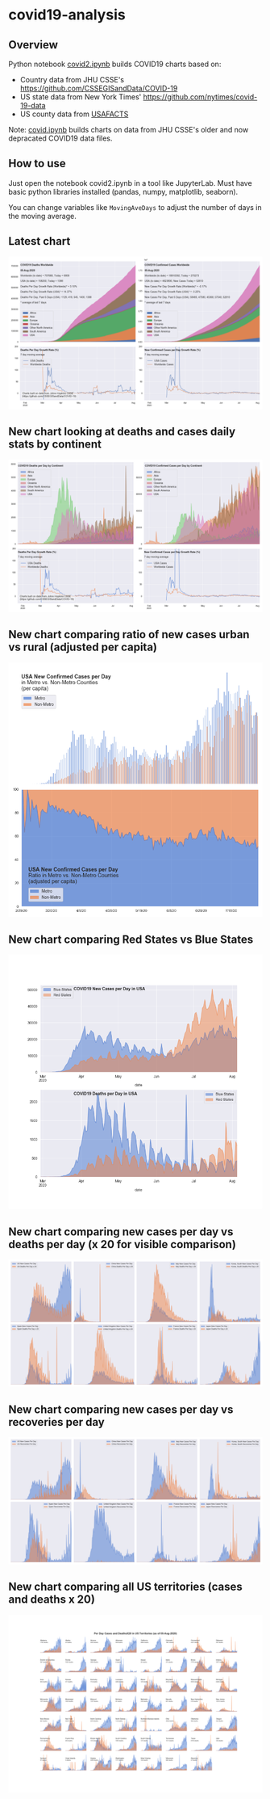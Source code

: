 # covid19-analysis

## Overview
Python notebook [covid2.ipynb](https://github.com/danlaw/covid19-analysis/blob/master/covid2.ipynb) builds COVID19 charts based on:
* Country data from JHU CSSE's https://github.com/CSSEGISandData/COVID-19
* US state data from New York Times' https://github.com/nytimes/covid-19-data
* US county data from [USAFACTS](https://usafacts.org/visualizations/coronavirus-covid-19-spread-map/)

Note: [covid.ipynb](https://github.com/danlaw/covid19-analysis/blob/master/covid.ipynb) builds charts on data from JHU CSSE's older and now depracated COVID19 data files.

## How to use
Just open the notebook covid2.ipynb in a tool like JupyterLab. Must have basic python libraries installed (pandas, numpy, matplotlib, seaborn).

You can change variables like ``MovingAveDays`` to adjust the number of days in the moving average.

## Latest chart
![Latest chart](charts/20200805-covid19-chart.png)

## New chart looking at deaths and cases daily stats by continent
![Comparison chart](charts/20200805-covid19-chart-perday.png)

## New chart comparing ratio of new cases urban vs rural (adjusted per capita)
![Urban rural per capita chart](charts/20200805-US-counties-urban-vs-rural-per-capita.png)

## New chart comparing Red States vs Blue States
![Red vs Blue chart](charts/20200805-compare-daily-red-vs-blue-states.png)

## New chart comparing new cases per day vs deaths per day (x 20 for visible comparison)
![Comparison chart](charts/20200805-comparison-chart.png)

## New chart comparing new cases per day vs recoveries per day
![Recovery chart](charts/20200805-comparison-recovery-chart.png)

## New chart comparing all US territories (cases and deaths x 20)
![Territories chart](charts/20200805-compare-US-territories.png)

